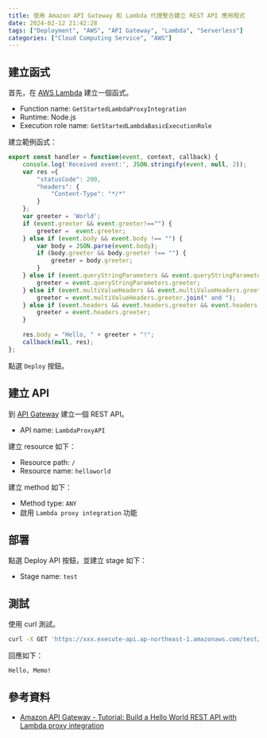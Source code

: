 ```yaml
---
title: 使用 Amazon API Gateway 和 Lambda 代理整合建立 REST API 應用程式
date: 2024-02-12 21:42:28
tags: ["Deployment", "AWS", "API Gateway", "Lambda", "Serverless"]
categories: ["Cloud Computing Service", "AWS"]
---
```


## 建立函式

首先，在 [AWS Lambda]( https://console.aws.amazon.com/lambda) 建立一個函式。

- Function name: `GetStartedLambdaProxyIntegration`
- Runtime: Node.js
- Execution role name: `GetStartedLambdaBasicExecutionRole`

建立範例函式：

```js
export const handler = function(event, context, callback) {
    console.log('Received event:', JSON.stringify(event, null, 2));
    var res ={
        "statusCode": 200,
        "headers": {
            "Content-Type": "*/*"
        }
    };
    var greeter = 'World';
    if (event.greeter && event.greeter!=="") {
        greeter =  event.greeter;
    } else if (event.body && event.body !== "") {
        var body = JSON.parse(event.body);
        if (body.greeter && body.greeter !== "") {
            greeter = body.greeter;
        }
    } else if (event.queryStringParameters && event.queryStringParameters.greeter && event.queryStringParameters.greeter !== "") {
        greeter = event.queryStringParameters.greeter;
    } else if (event.multiValueHeaders && event.multiValueHeaders.greeter && event.multiValueHeaders.greeter != "") {
        greeter = event.multiValueHeaders.greeter.join(" and ");
    } else if (event.headers && event.headers.greeter && event.headers.greeter != "") {
        greeter = event.headers.greeter;
    } 
    
    res.body = "Hello, " + greeter + "!";
    callback(null, res);
};
```

點選 `Deploy` 按鈕。

## 建立 API

到 [API Gateway](https://console.aws.amazon.com/apigateway) 建立一個 REST API。

- API name: `LambdaProxyAPI`

建立 resource 如下：

- Resource path: `/`
- Resource name: `helloworld`

建立 method 如下：

- Method type: `ANY`
- 啟用 `Lambda proxy integration` 功能

## 部署

點選 Deploy API 按鈕，並建立 stage 如下：

- Stage name: `test`

## 測試

使用 curl 測試。

```bash
curl -X GET 'https://xxx.execute-api.ap-northeast-1.amazonaws.com/test/helloworld?greeter=Memo'
```

回應如下：

```bash
Hello, Memo!
```

## 參考資料

- [Amazon API Gateway - Tutorial: Build a Hello World REST API with Lambda proxy integration](https://docs.aws.amazon.com/apigateway/latest/developerguide/api-gateway-create-api-as-simple-proxy-for-lambda.html)
